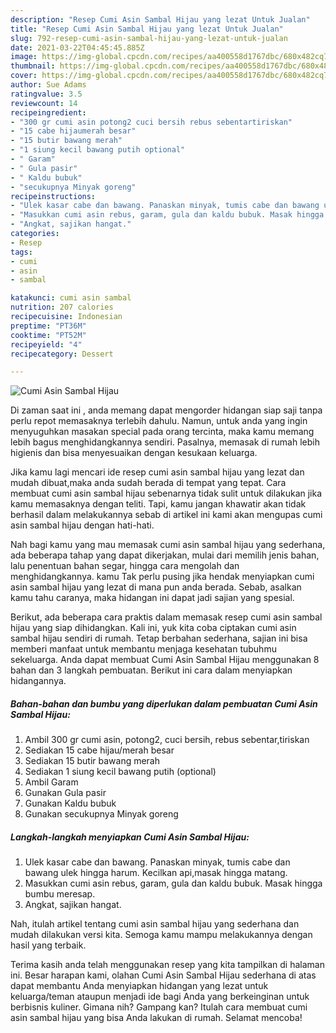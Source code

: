 ```yaml
---
description: "Resep Cumi Asin Sambal Hijau yang lezat Untuk Jualan"
title: "Resep Cumi Asin Sambal Hijau yang lezat Untuk Jualan"
slug: 792-resep-cumi-asin-sambal-hijau-yang-lezat-untuk-jualan
date: 2021-03-22T04:45:45.885Z
image: https://img-global.cpcdn.com/recipes/aa400558d1767dbc/680x482cq70/cumi-asin-sambal-hijau-foto-resep-utama.jpg
thumbnail: https://img-global.cpcdn.com/recipes/aa400558d1767dbc/680x482cq70/cumi-asin-sambal-hijau-foto-resep-utama.jpg
cover: https://img-global.cpcdn.com/recipes/aa400558d1767dbc/680x482cq70/cumi-asin-sambal-hijau-foto-resep-utama.jpg
author: Sue Adams
ratingvalue: 3.5
reviewcount: 14
recipeingredient:
- "300 gr cumi asin potong2 cuci bersih rebus sebentartiriskan"
- "15 cabe hijaumerah besar"
- "15 butir bawang merah"
- "1 siung kecil bawang putih optional"
- " Garam"
- " Gula pasir"
- " Kaldu bubuk"
- "secukupnya Minyak goreng"
recipeinstructions:
- "Ulek kasar cabe dan bawang. Panaskan minyak, tumis cabe dan bawang ulek hingga harum. Kecilkan api,masak hingga matang."
- "Masukkan cumi asin rebus, garam, gula dan kaldu bubuk. Masak hingga bumbu meresap."
- "Angkat, sajikan hangat."
categories:
- Resep
tags:
- cumi
- asin
- sambal

katakunci: cumi asin sambal 
nutrition: 207 calories
recipecuisine: Indonesian
preptime: "PT36M"
cooktime: "PT52M"
recipeyield: "4"
recipecategory: Dessert

---
```



![Cumi Asin Sambal Hijau](https://img-global.cpcdn.com/recipes/aa400558d1767dbc/680x482cq70/cumi-asin-sambal-hijau-foto-resep-utama.jpg)

Di zaman  saat ini , anda memang dapat mengorder hidangan siap saji tanpa perlu repot memasaknya terlebih dahulu. Namun, untuk anda yang ingin menyuguhkan masakan special pada orang tercinta, maka kamu memang lebih bagus menghidangkannya sendiri. Pasalnya, memasak di rumah lebih higienis dan bisa menyesuaikan dengan kesukaan keluarga.

Jika kamu lagi mencari ide resep cumi asin sambal hijau yang lezat dan mudah dibuat,maka anda sudah berada di tempat yang tepat. Cara membuat cumi asin sambal hijau  sebenarnya tidak sulit untuk dilakukan jika kamu memasaknya dengan teliti. Tapi, kamu jangan khawatir akan tidak berhasil dalam melakukannya 
sebab di artikel ini kami akan mengupas cumi asin sambal hijau dengan hati-hati.  



Nah bagi kamu yang mau memasak cumi asin sambal hijau yang sederhana, ada beberapa tahap yang dapat dikerjakan, mulai dari memilih jenis bahan, lalu penentuan bahan segar, hingga cara mengolah dan menghidangkannya. kamu Tak perlu pusing jika hendak menyiapkan cumi asin sambal hijau yang lezat di mana pun anda berada. Sebab, asalkan kamu  tahu caranya, maka hidangan ini dapat jadi sajian yang spesial.

Berikut, ada beberapa cara praktis  dalam memasak resep cumi asin sambal hijau yang siap dihidangkan. Kali ini, yuk kita coba ciptakan cumi asin sambal hijau sendiri di rumah. Tetap berbahan sederhana, sajian ini bisa memberi manfaat untuk membantu menjaga kesehatan tubuhmu sekeluarga. Anda dapat membuat Cumi Asin Sambal Hijau menggunakan 8 bahan dan 3 langkah pembuatan. Berikut ini cara dalam menyiapkan hidangannya.

<!--inarticleads1-->

##### Bahan-bahan dan bumbu yang diperlukan dalam pembuatan Cumi Asin Sambal Hijau:

1. Ambil 300 gr cumi asin, potong2, cuci bersih, rebus sebentar,tiriskan
1. Sediakan 15 cabe hijau/merah besar
1. Sediakan 15 butir bawang merah
1. Sediakan 1 siung kecil bawang putih (optional)
1. Ambil  Garam
1. Gunakan  Gula pasir
1. Gunakan  Kaldu bubuk
1. Gunakan secukupnya Minyak goreng




<!--inarticleads2-->

##### Langkah-langkah menyiapkan Cumi Asin Sambal Hijau:

1. Ulek kasar cabe dan bawang. Panaskan minyak, tumis cabe dan bawang ulek hingga harum. Kecilkan api,masak hingga matang.
1. Masukkan cumi asin rebus, garam, gula dan kaldu bubuk. Masak hingga bumbu meresap.
1. Angkat, sajikan hangat.




Nah, itulah artikel tentang  cumi asin sambal hijau  yang sederhana dan mudah dilakukan versi kita. Semoga kamu mampu melakukannya dengan hasil yang terbaik. 

Terima kasih anda telah menggunakan resep yang kita tampilkan di halaman ini. Besar harapan kami, olahan  Cumi Asin Sambal Hijau sederhana di atas dapat membantu Anda menyiapkan hidangan yang lezat untuk keluarga/teman ataupun menjadi ide bagi Anda yang berkeinginan untuk berbisnis kuliner. Gimana nih? Gampang kan? Itulah cara membuat cumi asin sambal hijau yang bisa Anda lakukan di rumah. Selamat mencoba!

